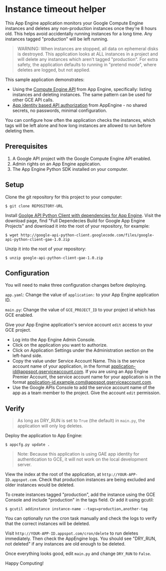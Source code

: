 Instance timeout helper
================================

This App Engine application monitors your Google Compute Engine instances and deletes any non-production instances once they're 8 hours old. This helps avoid accidentally running instances for a long time. Any instances tagged "production" will be left running.

> WARNING: When instances are stopped, all data on ephemeral disks is destroyed. This application looks at ALL instances in a project and will delete any instances which aren't tagged "production". For extra safety, the application defaults to running in "pretend mode", where deletes are logged, but not applied. 

This sample application demonstrates:

 * Using the [Compute Engine API](https://developers.google.com/compute/docs/reference/v1beta13/) from App Engine, specifically: listing instances and deleting instances. The same pattern can be used for other GCE API calls.
 * [App identity based API authorization](https://developers.google.com/appengine/docs/python/appidentity/overview) from AppEngine - no shared secrets, no passwords, minimal configuration.

You can configure how often the application checks the instances, which tags will be left alone and how long instances are allowed to run before deleting them.


Prerequisites
-------------

1. A Google API project with the Google Compute Engine API enabled.
2. Admin rights on an App Engine application.
3. The App Engine Python SDK installed on your computer.


Setup
-----

Clone the git repository for this project to your computer:

    $ git clone REPOSITORY-URL

Install [Goolge API Python Client with dependencies for App Engine](http://code.google.com/p/google-api-python-client/downloads/list).
Visit the download page, find "Full Dependecies Build for Google App Engine Projects" and download it into the root of your repository, for example:

    $ wget http://google-api-python-client.googlecode.com/files/google-api-python-client-gae-1.0.zip

Unzip it into the root of your repository:

    $ unzip google-api-python-client-gae-1.0.zip


Configuration
-------------

You will need to make three configuration changes before deploying.

`app.yaml`: Change the value of `application:` to your App Engine application ID.

`main.py`: Change the value of `GCE_PROJECT_ID` to your project id which has GCE enabled.

Give your App Engine application's service account `edit` access to your GCE project.

 * Log into the App Engine Admin Console.
 * Click on the application you want to authorize.
 * Click on Application Settings under the Administration section on the left-hand side.
 * Copy the value under Service Account Name. This is the service account name of your application, in the format application-id@appspot.gserviceaccount.com. If you are using an App Engine Premier Account, the service account name for your application is in the format application-id.example.com@appspot.gserviceaccount.com.
 * Use the Google APIs Console to add the service account name of the app as a team member to the project. Give the account `edit` permission.


Verify
------

> As long as DRY_RUN is set to `True` (the default) in `main.py`, the application will only log deletes.

Deploy the application to App Engine:

    $ appcfg.py update .

> Note: Because this application is using GAE app identity for authentication to GCE, it will not work on the local development server.

View the index at the root of the application, at `http://YOUR-APP-ID.appspot.com`.
Check that production instances are being excluded and older instances would be deleted. 

To create instances tagged "production", add the instance using the GCE Console and include "production" in the tags field. Or add it using gcutil:

    $ gcutil addinstance instance-name --tags=production,another-tag

You can optionally run the cron task manually and check the logs to verify that the correct instances will be deleted. 

Visit `http://YOUR-APP-ID.appspot.com/cron/delete` to run deletes immediately. Then check the AppEngine logs. You should see "DRY_RUN, not deleted" if any instances are old enough to be deleted.

Once everything looks good, edit `main.py` and change `DRY_RUN` to `False`.

Happy Computing!
